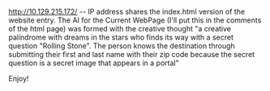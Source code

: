 http://10.129.215.172/ -- IP address shares the index.html version of the website entry. The AI for the Current WebPage (I'll put this in the comments of the html page) was formed with the creative thought "a creative palindrome with dreams in the stars who finds its way with a secret question "Rolling Stone". The person knows the destination through submitting their first and last name with their zip code because the secret question is a secret image that appears in a portal"

Enjoy!

